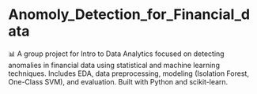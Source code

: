 # Anomoly_Detection_for_Financial_data
📊 A group project for Intro to Data Analytics focused on detecting anomalies in financial data using statistical and machine learning techniques. Includes EDA, data preprocessing, modeling (Isolation Forest, One-Class SVM), and evaluation. Built with Python and scikit-learn.

